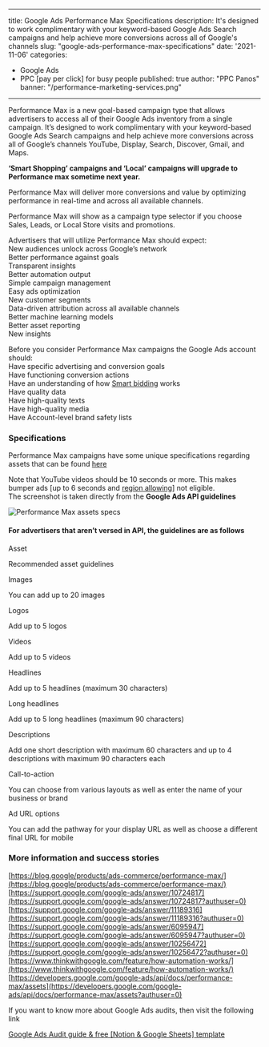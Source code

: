 
---

title: Google Ads Performance Max Specifications
description: It's designed to work complimentary with your keyword-based Google Ads Search campaigns and help achieve more conversions across all of Google's channels 
slug: "google-ads-performance-max-specifications"
date: '2021-11-06'
categories:
- Google Ads
- PPC [pay per click] for busy people
published: true
author: "PPC Panos"
banner: "/performance-marketing-services.png"

---




Performance Max is a new goal-based campaign type that allows advertisers to access all of their Google Ads  inventory from a single campaign. It’s designed to work complimentary with your keyword-based Google Ads Search campaigns and help achieve more conversions across all of Google’s channels YouTube, Display, Search, Discover, Gmail, and Maps.

**‘Smart Shopping’ campaigns and ‘Local’ campaigns will upgrade to Performance max sometime next year.**

Performance Max will deliver more conversions and value by optimizing performance in real-time and across all available channels.

Performance Max will show as a campaign type selector if you choose Sales, Leads, or Local Store visits and promotions.

Advertisers that will utilize Performance Max should expect:  
New audiences unlock across Google’s network  
Better performance against goals  
Transparent insights  
Better automation output  
Simple campaign management  
Easy ads optimization  
New customer segments  
Data-driven attribution across all available channels  
Better machine learning models  
Better asset reporting  
New insights

Before you consider Performance Max campaigns the Google Ads account should:  
Have specific advertising and conversion goals  
Have functioning conversion actions  
Have an understanding of how  [Smart bidding](https://ppcpanos.com/what-is-the-best-bidding-strategy-when-it-comes-to-ppc-advertising/)  works  
Have quality data  
Have high-quality texts  
Have high-quality media  
Have Account-level brand safety lists

### Specifications

Performance Max campaigns have some unique specifications regarding assets that can be found  [here](https://developers.google.com/google-ads/api/docs/performance-max/assets)

Note that YouTube videos should be 10 seconds or more. This makes bumper ads [up to 6 seconds and  [region allowing](https://support.google.com/displayspecs/answer/6244563)] not eligible.  
The screenshot is taken directly from the  **Google Ads API guidelines**

![Performance Max assets specs](/Performance-Max-assets-specs.png "Google Ads & Performance Max Specifications")

#### For advertisers that aren’t versed in API, the guidelines are as follows

Asset

Recommended asset guidelines

Images

You can add up to 20 images

Logos

Add up to 5 logos

Videos

Add up to 5 videos

Headlines

Add up to 5 headlines (maximum 30 characters)

Long headlines

Add up to 5 long headlines (maximum 90 characters)

Descriptions

Add one short description with maximum 60 characters and up to 4 descriptions with maximum 90 characters each

Call-to-action

You can choose from various layouts as well as enter the name of your business or brand

Ad URL options

You can add the pathway for your display URL as well as choose a different final URL for mobile

### More information and success stories

[https://blog.google/products/ads-commerce/performance-max/](https://blog.google/products/ads-commerce/performance-max/)  
[https://support.google.com/google-ads/answer/10724817](https://support.google.com/google-ads/answer/10724817?authuser=0)  
[https://support.google.com/google-ads/answer/11189316](https://support.google.com/google-ads/answer/11189316?authuser=0)  
[https://support.google.com/google-ads/answer/6095947](https://support.google.com/google-ads/answer/6095947?authuser=0)  
[https://support.google.com/google-ads/answer/10256472](https://support.google.com/google-ads/answer/10256472?authuser=0)  
[https://www.thinkwithgoogle.com/feature/how-automation-works/](https://www.thinkwithgoogle.com/feature/how-automation-works/)  
[https://developers.google.com/google-ads/api/docs/performance-max/assets](https://developers.google.com/google-ads/api/docs/performance-max/assets?authuser=0)

If you want to know more about Google Ads audits, then visit the following link

[Google Ads Audit guide & free [Notion & Google Sheets] template](https://ppcpanos.com/free-google-ads-audit-template-v1/)


